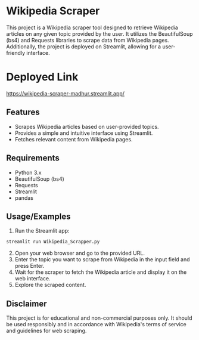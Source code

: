 
# Wikipedia Scraper
This project is a Wikipedia scraper tool designed to retrieve Wikipedia articles on any given topic provided by the user. It utilizes the BeautifulSoup (bs4) and Requests libraries to scrape data from Wikipedia pages. Additionally, the project is deployed on Streamlit, allowing for a user-friendly interface.

# Deployed Link
https://wikipedia-scraper-madhur.streamlit.app/

## Features

- Scrapes Wikipedia articles based on user-provided topics.
- Provides a simple and intuitive interface using Streamlit.
- Fetches relevant content from Wikipedia pages.
## Requirements
- Python 3.x
- BeautifulSoup (bs4)
- Requests
- Streamlit
- pandas
## Usage/Examples

1. Run the Streamlit app:

```bash 
streamlit run Wikipedia_Scrapper.py
```
2. Open your web browser and go to the provided URL.
3. Enter the topic you want to scrape from Wikipedia in the input field and press Enter.
4. Wait for the scraper to fetch the Wikipedia article and display it on the web interface.
5. Explore the scraped content.


## Disclaimer
This project is for educational and non-commercial purposes only. It should be used responsibly and in accordance with Wikipedia's terms of service and guidelines for web scraping.
